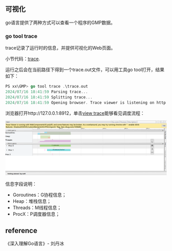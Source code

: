 

## 可视化

go语言提供了两种方式可以查看一个程序的GMP数据。

### go tool trace

trace记录了运⾏时的信息，并提供可视化的Web⻚⾯。

小节代码：[trace](.\trace.go).

运行之后会在当前路径下得到一个trace.out文件，可以用工具go tool打开，结果如下：
```go
PS xx\GMP> go tool trace .\trace.out
2024/07/16 18:41:59 Parsing trace...
2024/07/16 18:41:59 Splitting trace...
2024/07/16 18:41:59 Opening browser. Trace viewer is listening on http://127.0.0.1:8912
```

浏览器打开http://127.0.0.1:8912，单击[view trace](http://127.0.0.1:8912/trace)能够看见调度流程：

![](.\trace.png)

信息字段说明：

- Goroutines：G协程信息；
- Heap：堆栈信息；
- Threads：M线程信息；
- ProcX：P调度器信息；

## reference

《深入理解Go语言》- 刘丹冰

